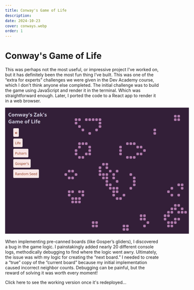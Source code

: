 ```yaml
---
title: Conway's Game of Life
description: 
date: 2024-10-23
cover: conways.webp
order: 1
---
```


# Conway's Game of Life
This was perhaps not the most useful, or impressive project I've worked on, but it has definitely been the most fun thing I’ve built.
This was one of the “extra for experts” challenges we were given in the Dev Academy course, which I don't think anyone else completed. 
The initial challenge was to build the game using JavaScript and render it in the terminal. Which was straightforward enough. Later, I ported the code to a React app to render it in a web browser.

<img src="/images/projects/conways.webp" alt="screenshot of my Conway's UI" style="max-width: 600px; height: auto;">


When implementing pre-canned boards (like Gosper’s gliders), I discovered a bug in the game logic. 
I painstakingly added nearly 20 different console logs, methodically debugging to find where the 
logic went awry. Ultimately, the issue was with my logic for creating the “next board.” I needed to 
create a “true” copy of the “current board” because my initial implementation caused incorrect 
neighbor counts. Debugging can be painful, but the reward of solving it was worth every moment!

          
Click here to see the working version once it's redeployed...
        